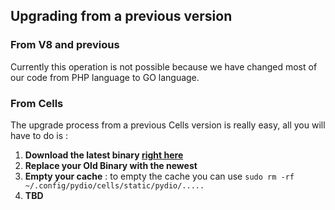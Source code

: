 ## Upgrading from a previous version

### From V8 and previous

Currently this operation is not possible because we have changed most of our code from PHP language to GO language.

### From Cells

The upgrade process from a previous Cells version is really easy, all you will have to do is :



1. **Download the latest binary [right here](link)**
2. **Replace your Old Binary with the newest**
3. **Empty your cache** : to empty the cache you can use `sudo rm -rf ~/.config/pydio/cells/static/pydio/.....`
4. **TBD**
